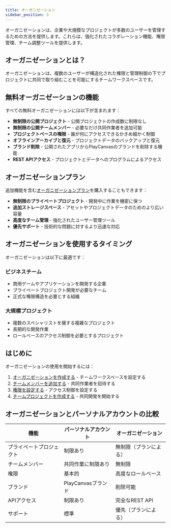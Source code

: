 ```yaml
---
title: オーガニゼーション
sidebar_position: 3
---
```


オーガニゼーションは、企業や大規模なプロジェクトが多数のユーザーを管理するための方法を提供します。これらは、強化されたコラボレーション機能、権限管理、チーム調整ツールを提供します。

## オーガニゼーションとは？

オーガニゼーションは、複数のユーザーが構造化された権限と管理制御の下でプロジェクトに共同で取り組むことを可能にするチームワークスペースです。

## 無料オーガニゼーションの機能

すべての無料オーガニゼーションには以下が含まれます：

- **無制限の公開プロジェクト** - 公開プロジェクトの作成数に制限なし
- **無制限の公開チームメンバー** - 必要なだけ共同作業者を追加可能
- **プロジェクトベースの権限** - 誰が何にアクセスできるかきめ細かく制御
- **オフラインアーカイブと復元** - プロジェクトデータのバックアップと復元
- **ブランド削除** - 公開されたアプリからPlayCanvasのブランドを削除する機能
- **REST APIアクセス** - プロジェクトとデータへのプログラムによるアクセス

## オーガニゼーションプラン

追加機能を含む[オーガニゼーションプラン][1]を購入することもできます：

- **無制限のプライベートプロジェクト** - 開発中に作業を機密に保つ
- **追加ストレージスペース** - アセットやプロジェクトデータのためのより広い容量
- **高度なチーム管理** - 強化されたユーザー管理ツール
- **優先サポート** - 技術的な問題に対するより迅速な対応

## オーガニゼーションを使用するタイミング

オーガニゼーションは以下に最適です：

### ビジネスチーム

- 商用ゲームやアプリケーションを開発する企業
- プライベートプロジェクト開発が必要なチーム
- 正式な権限構造を必要とする組織

### 大規模プロジェクト

- 複数のスペシャリストを擁する複雑なプロジェクト
- 長期的な開発作業
- ロールベースのアクセス制御を必要とするプロジェクト

## はじめに

オーガニゼーションの使用を開始するには：

1. [オーガニゼーションを作成する](creating.md) - チームワークスペースを設定する
2. [チームメンバーを追加する](managing.md#seats) - 共同作業者を招待する
3. [権限を設定する](managing.md#permissions) - アクセス制御を設定する
4. [チームプロジェクトを作成する](managing.md#projects) - 共同開発を開始する

## オーガニゼーションとパーソナルアカウントの比較

| 機能 | パーソナルアカウント | オーガニゼーション |
|---------|--------------------|--------------|
| プライベートプロジェクト | 制限あり | 無制限（プランによる） |
| チームメンバー | 共同作業に制限あり | 無制限 |
| 権限 | 基本的 | 高度なロールベース |
| ブランド | PlayCanvasブランド | 削除可能 |
| APIアクセス | 制限あり | 完全なREST API |
| サポート | 標準 | 優先（プランによる） |

[1]: https://playcanvas.com/plans
